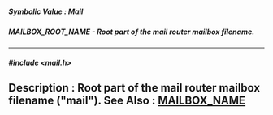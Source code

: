 ##### Symbolic Value : Mail
##### MAILBOX_ROOT_NAME - Root part of the mail router mailbox filename.
---
##### #include <mail.h>
**Description :**
Root part of the mail router mailbox filename ("mail").
**See Also :**
[MAILBOX_NAME](D:/md_files/MAILBOX_NAME.md)
---
